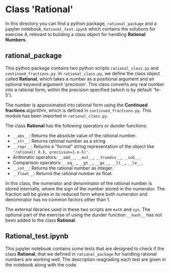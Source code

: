 # Class 'Rational'

In this directory you can find a python package, `rational_package` and a jupyter notebook, `Rational_test.ipynb` which contains the solutions for exercise 4, relevant to buliding a class object for handling **Rational Numbers**.

## rational_package

This python package contains two python scripts `rational_class.py` and `continued_fractions.py`. In `rational_class.py`, we define the class object called **Rational**, which takes a number as a positional argument and an optional keyword argument 'precision'. This class converts any real number into a rational form, within the precision specified (which is by default '1e-5'). 

The number is approximated into rational form using the **Continued fractions** algorithm, which is defined in `continued_fractions.py`. This module has been imported in `rational_class.py`.

The class **Rational** has the following operators or dunder functions:
- `__abs__`: Returns the absolute value of the rational number.
- `__str__`: Returns rational number as a string.
- `__repr__`: Returns a "formal" string representation of the object like `'rational( 0.5, precision=1.e-5)'`.
- Arithmatic operators: `__add__`, `__mul__`, `__truediv__`, `__sub__`.
- Comparison operators: `__eq__`, `__gt__`, `__ge__`, `__lt__`, `__le__`.
- `__int__`: Returns the rational number as integer.
- `__float__`: Returns the rational number as float.

In this class, the numerator and denominator of the rational number is stored internally, where the sign of the number stored in the numerator. The fraction will be given in its reduced form where both numerator and denominator has no common factors other than 1.

The external libraries used in these two scripts are `math` and `sys`. The optional part of the exercise of using the dunder function `__hash__` has not been added to the class **Rational**.

## Rational_test.ipynb

This jupyter notebook contains some tests that are designed to check if the class **Rational**, that we defined in `rational_package` for handling rational numbers are working well. The description reagrading each test are given in the notebook along with the code.






